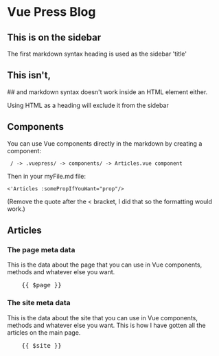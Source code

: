 <h1>Vue Press Blog</h1>

## This is on the sidebar

The first markdown syntax heading is used as the sidebar 'title'

<h2>This isn't,</h2>

<div>
## and markdown syntax doesn't work inside an HTML element either.
</div>

Using HTML as a heading will exclude it from the sidebar

## Components
You can use Vue components directly in the markdown by creating a component:
<pre>
<code> / -> .vuepress/ -> components/ -> Articles.vue component</code>
</pre>

Then in your myFile.md file:
<pre>
<code><'Articles :somePropIfYouWant="prop"/></code>
</pre>

(Remove the quote after the < bracket, I did that so the formatting would work.)

## Articles
<Articles :siteMetaData='$site'/>


### The page meta data

This is the data about the page that you can use in Vue components, methods and whatever else you want.

<pre>
    {{ $page }}
</pre>


### The site meta data

This is the data about the site that you can use in Vue components, methods and whatever else you want. This is how I have gotten all the articles on the main page.

<pre>
    {{ $site }}
</pre>
